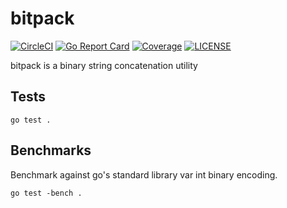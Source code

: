 # bitpack

[![CircleCI](https://circleci.com/gh/oyi812/bitpack.svg?style=svg)](https://circleci.com/gh/oyi812/bitpack)
[![Go Report Card](https://goreportcard.com/badge/github.com/oyi812/bitpack?style=flat-square)](https://goreportcard.com/report/github.com/oyi812/bitpack)
[![Coverage](https://codecov.io/gh/oyi812/bitpack/branch/master/graph/badge.svg)](https://codecov.io/gh/oyi812/bitpack)
[![LICENSE](https://img.shields.io/badge/license-MIT-lightgrey?style=flat-square)](https://github.com/oyi812/bitpack/blob/master/LICENSE)

bitpack is a binary string concatenation utility

## Tests

	go test .

## Benchmarks

Benchmark against go's standard library var int binary encoding.

	go test -bench .
